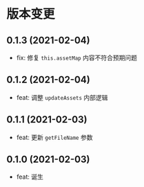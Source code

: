 # 版本变更

## 0.1.3 (2021-02-04)

- fix: 修复 `this.assetMap` 内容不符合预期问题

## 0.1.2 (2021-02-04)

- feat: 调整 `updateAssets` 内部逻辑

## 0.1.1 (2021-02-03)

- feat: 更新 `getFileName` 参数

## 0.1.0 (2021-02-03)

- feat: 诞生
